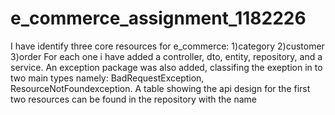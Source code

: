 # e_commerce_assignment_1182226
I have identify three core resources for e_commerce: 1)category 2)customer 3)order 
For each one i have added a controller, dto, entity, repository, and a service. 
An exception package was also added, classifing the exeption in to two main types namely: BadRequestException, ResourceNotFoundexception.
A table showing the api design for the first two resources can be found in the repository with the name 
